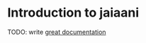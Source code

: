 # Introduction to jaiaani

TODO: write [great documentation](http://jacobian.org/writing/what-to-write/)
